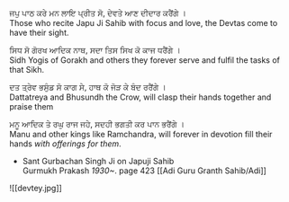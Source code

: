 ਜਪੁ ਪਾਠ ਕਰੇ ਮਨ ਲਾਇ ਪ੍ਰੀਤ ਸੋ, ਦੇਵਤੇ ਆਣ ਦੀਦਾਰ ਕਰੈਂਗੇ ।  
Those who recite Japu Ji Sahib with focus and love, the Devtas come to have their sight.  
  
ਸਿਧ ਸੋ ਗੋਰਖ ਆਦਿਕ ਨਾਥ, ਸਦਾ ਤਿਸ ਸਿਖ ਕੋ ਕਾਜ ਧਰੈਂਗੇ ।  
Sidh Yogis of Gorakh and others they forever serve and fulfil the tasks of that Sikh.  
  
ਦਤ ਤ੍ਰੇਵ ਭਸੁੰਡ ਸੋ ਕਾਗ ਸੇ, ਹਾਥ ਕੋ ਜੋੜ ਕੇ ਬੰਦ ਰਰੈਂਗੇ ।  
Dattatreya and Bhusundh the Crow, will clasp their hands together and praise them  
  
ਮਨੂ ਆਦਿਕ ਤੇ ਰਘੁ ਰਾਜ ਜਹੇ, ਸਦਹੀ ਭਗਤੀ ਕਰ ਪਾਨ ਭਰੈਂਗੇ ।  
Manu and other kings like Ramchandra, will forever in devotion fill their hands *with offerings for them*.  
  
- Sant Gurbachan Singh Ji on Japuji Sahib  
Gurmukh Prakash *1930~*. page 423
[[Adi Guru Granth Sahib/Adi]]

![[devtey.jpg]]